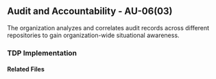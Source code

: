 ## Audit and Accountability - AU-06(03)

The organization analyzes and correlates audit records across different repositories to gain organization-wide situational awareness.

### TDP Implementation


#### Related Files
